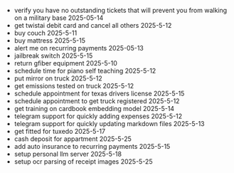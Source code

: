 - verify you have no outstanding tickets that will prevent you from walking on a military base 2025-05-14
- get twistai debit card and cancel all others 2025-5-12
- buy couch 2025-5-11
- buy mattress 2025-5-15
- alert me on recurring payments 2025-05-13
- jailbreak switch 2025-5-15
- return gfiber equipment 2025-5-10
- schedule time for piano self teaching 2025-5-12 
- put mirror on truck 2025-5-12
- get emissions tested on truck 2025-5-12
- schedule appointment for texas drivers license 2025-5-15 
- schedule appointment to get truck registered 2025-5-12
- get training on cardbook embedding model 2025-5-14
- telegram support for quickly adding expenses 2025-5-12
- telegram support for quickly updating markdown files 2025-5-13
- get fitted for tuxedo 2025-5-17
- cash deposit for appartment 2025-5-25
- add auto insurance to recurring payments 2025-5-15
- setup personal llm server 2025-5-18
- setup ocr parsing of receipt images 2025-5-25
